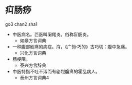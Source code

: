 # 㽱肠痧
go3 chan2 sha1
+ 中医病名。西医叫阑尾炎。俗称盲肠炎。
  * 如皋方言词典
+ 一种腹部剧痛的病症。㽱，《广韵·巧的》古巧切：腹中急痛。
  * 兴化方言词典
+ 肠梗阻。
  * 泰兴方言辞典
+ 中医特指不吐不泻而有剧烈腹痛的霍乱病人。
  * 泰州方言词典4
